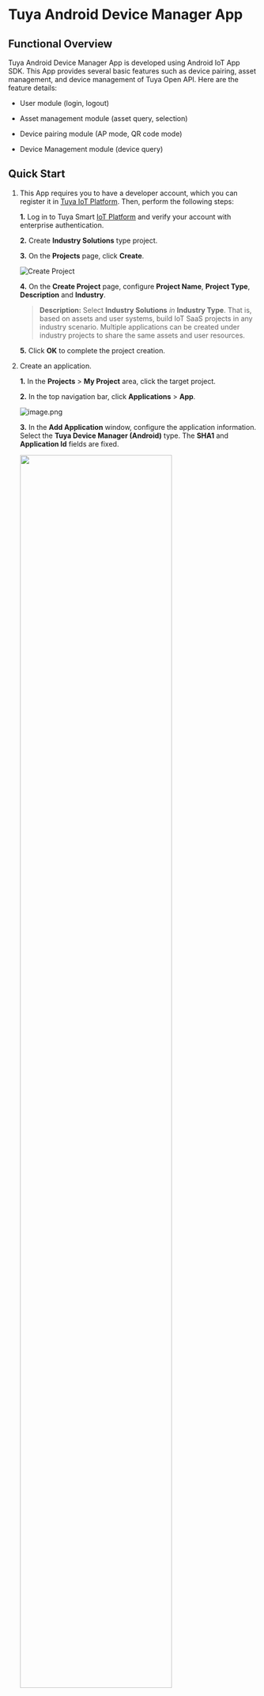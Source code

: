 # Tuya Android Device Manager App

## Functional Overview

Tuya Android Device Manager App is developed using Android IoT App SDK. This App provides several basic features such as device pairing, asset management, and device management of Tuya Open API. Here are the feature details:

- User module (login, logout)

- Asset management module (asset query, selection)

- Device pairing module (AP mode, QR code mode)

- Device Management module (device query)

## Quick Start

1. This App requires you to have a developer account, which you can register it in [Tuya IoT Platform](https://developer.tuya.com/). Then, perform the following steps:

   **1.** Log in to Tuya Smart [IoT Platform](https://iot.tuya.com/cloud/) and verify your account with enterprise authentication.
   
   **2.** Create **Industry Solutions** type project.
   
   **3.** On the **Projects** page, click **Create**.

   ![Create Project](https://images.tuyacn.com/app/iotappsample/en/cr_product_new.png)

   **4.** On the **Create Project** page, configure **Project Name**, **Project Type**, **Description** and **Industry**.

      > **Description:** Select **Industry Solutions** *in* **Industry Type**. That is, based on assets and user systems, build IoT SaaS projects in any industry scenario. Multiple applications can be created under industry projects to share the same assets and user resources.

   **5.** Click **OK** to complete the project creation.

2. Create an application.

   **1.** In the **Projects** > **My Project** area, click the target project.
   
   **2.** In the top navigation bar, click **Applications** > **App**.

   ![image.png](https://images.tuyacn.com/app/iotappsample/en/cr_app_new.png)

   **3.** In the **Add Application** window, configure the application information. Select the **Tuya Device Manager (Android)** type. The **SHA1** and **Application Id** fields are fixed.

   <img src="https://images.tuyacn.com/app/IoTAppSDK/add_android_application.png" width="80%" /> 

3. Create users.

     1. In the **Projects** > **My Project** area, click the target project.

     2. In the top navigation bar, click **Users**.   

        ![image.png](https://images.tuyacn.com/app/iotappsample/en/cr_user_new.png)

     3. Click **Add User**.

     4. In the **Add User** window, enter the user account and password, and click **OK**.

4. Create assets.

   1. In the **Projects** > **My Project** area, click the target project.

   2. In the top navigation bar, click **Assets**.

      ![image.png](https://images.tuyacn.com/app/iotappsample/en/addAsset.png)

   3. Click **New Asset**.

   4. In the **New Asset** window, enter the asset name and click **OK**.

5. Asset authorized users.
   1.  In the **Projects** > **My Project** area, click the target project.
   2.  In the top navigation bar, click **Assets**.   ![image.png](https://images.tuyacn.com/app/iotappsample/en/cr_auth_new.png)
   3. Click **Manage** under the **Operation** column of the target project.
   4. On the **Authorized User** tab, click **Add Authorization**.
   5. In the **Add Authorized User** window, add the account information to be authorized, and click **OK**.

6. API Products Subscription

   **1.** Go to **Projects**  >  **API Products** > **All Products**, click **Industry Project**, and subscribe to your desired API products.

   ![image.png](https://images.tuyacn.com/app/Hanh/APIproducts.png)

   **You need to subscribe to these API Products to use this sample.**

   ![image.png](https://images.tuyacn.com/app/hass/open_api_products.jpg)

   **2.** Go to **Projects** > **API Products** >  **Subscribed Products**. Click one of the API products to subscribe.    
   
   ![image.png](https://images.tuyacn.com/app/Hanh/buyapi.png)

   **3.** Click **Project** > **New Authorization** to authorize your project to use this API.

   ![image.png](https://images.tuyacn.com/app/Hanh/tip.png)

   ![image.png](https://images.tuyacn.com/app/Hanh/newauthorization.png)

   ![image.png](https://images.tuyacn.com/app/Hanh/apiproductauthorization.png)

7. Mouse on **Try Tuya Device Manager App** on the right side of the application, use the Android Device Manager app to scan the QR code to set the **Access ID** and **Access Secret**.

  ![qrCode](https://images.tuyacn.com/app/IoTAppSDK/qr_code.png)

8. Login using the user account which is created in step **3**.

## DeviceManager App Features Overview

### Account Login

<img src="https://images.tuyacn.com/app/IoTAppSDK/login_android.jpg" width="35%" /> 

### Scan QR Code to Configure Authorization Keys

<img src="https://images.tuyacn.com/app/IoTAppSDK/switch_app_android.jpeg" width="35%" /> 
  
### Home Page

<img src="https://images.tuyacn.com/app/IoTAppSDK/homepage_android.jpg" width="35%" /> 

### Asset Managerment

<img src="https://images.tuyacn.com/app/IoTAppSDK/asset_selection_android.jpg" width="35%" /> 

### Device Pairing

<img src="https://images.tuyacn.com/app/IoTAppSDK/set_wifi_android.jpg" width="35%" /> 

<img src="https://images.tuyacn.com/app/IoTAppSDK/scan_code_android.jpg" width="35%" /> 

<img src="https://images.tuyacn.com/app/IoTAppSDK/adding_device_android.jpg" width="35%" /> 

### Device List

<img src="https://images.tuyacn.com/app/IoTAppSDK/device_list_android.jpg" width="35%" /> 

## Issue Feedback

You can provide feedbacks via **GitHub Issue**.

## License

Tuya iOS Device Manager App is available under the MIT license. Please see the [LICENSE](LICENSE) file for more info.

